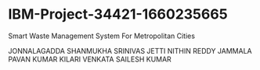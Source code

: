 # IBM-Project-34421-1660235665
Smart Waste Management System For Metropolitan Cities

JONNALAGADDA SHANMUKHA SRINIVAS
JETTI NITHIN REDDY
JAMMALA PAVAN KUMAR
KILARI VENKATA SAILESH KUMAR
